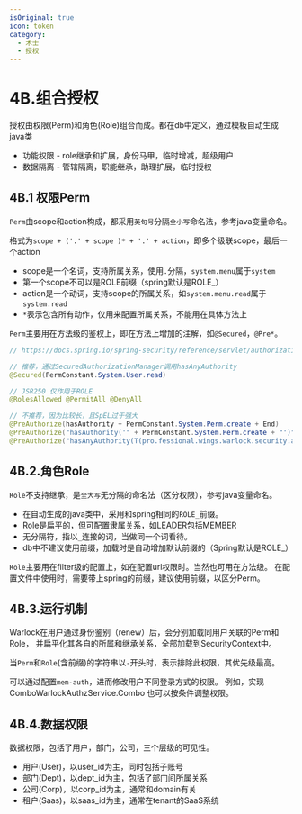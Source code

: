 ```yaml
---
isOriginal: true
icon: token
category:
  - 术士
  - 授权
---
```


# 4B.组合授权

授权由权限(Perm)和角色(Role)组合而成。都在db中定义，通过模板自动生成java类

* 功能权限 - role继承和扩展，身份马甲，临时增减，超级用户
* 数据隔离 - 管辖隔离，职能继承，助理扩展，临时授权

## 4B.1 权限Perm

`Perm`由scope和action构成，都采用`英句号`分隔`全小写`命名法，参考java变量命名。

格式为`scope + ('.' + scope )* + '.' + action`，即多个级联scope，最后一个action

* scope是一个名词，支持所属关系，使用`.`分隔，`system.menu`属于`system`
* 第一个scope不可以是ROLE前缀（spring默认是ROLE_）
* action是一个动词，支持scope的所属关系，如`system.menu.read`属于`system.read`
* `*`表示包含所有动作，仅用来配置所属关系，不能用在具体方法上

`Perm`主要用在方法级的鉴权上，即在方法上增加的注解，如`@Secured`，`@Pre*`。

```java
// https://docs.spring.io/spring-security/reference/servlet/authorization/method-security.html

// 推荐，通过SecuredAuthorizationManager调用hasAnyAuthority
@Secured(PermConstant.System.User.read)

// JSR250 仅作用于ROLE
@RolesAllowed @PermitAll @DenyAll

// 不推荐，因为比较长，且SpEL过于强大
@PreAuthorize(hasAuthority + PermConstant.System.Perm.create + End)
@PreAuthorize("hasAuthority('" + PermConstant.System.Perm.create + "')")
@PreAuthorize("hasAnyAuthority(T(pro.fessional.wings.warlock.security.autogen.PermConstant$System$User).read)")
```

## 4B.2.角色Role

`Role`不支持继承，是`全大写`无分隔的命名法（区分权限），参考java变量命名。

* 在自动生成的java类中，采用和spring相同的`ROLE_`前缀。
* Role是扁平的，但可配置隶属关系，如LEADER包括MEMBER
* 无分隔符，指以`_`连接的词，当做同一个词看待。
* db中不建议使用前缀，加载时是自动增加默认前缀的（Spring默认是ROLE_）

`Role`主要用在filter级的配置上，如在配置url权限时。当然也可用在方法级。
在配置文件中使用时，需要带上spring的前缀，建议使用前缀，以区分Perm。

## 4B.3.运行机制

Warlock在用户通过身份鉴别（renew）后，会分别加载同用户关联的Perm和Role，
并扁平化其各自的所属和继承关系，全部加载到SecurityContext中。

当`Perm`和`Role`(含前缀)的字符串以`-`开头时，表示排除此权限，其优先级最高。

可以通过配置`mem-auth`，进而修改用户不同登录方式的权限。
例如，实现ComboWarlockAuthzService.Combo 也可以按条件调整权限。

## 4B.4.数据权限

数据权限，包括了用户，部门，公司，三个层级的可见性。

* 用户(User)，以user_id为主，同时包括子账号
* 部门(Dept)，以dept_id为主，包括了部门间所属关系
* 公司(Corp)，以corp_id为主，通常和domain有关
* 租户(Saas)，以saas_id为主，通常在tenant的SaaS系统

